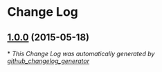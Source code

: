 # Change Log

## [1.0.0](https://github.com/auth0/Lock-Facebook.iOS/tree/1.0.0) (2015-05-18)



\* *This Change Log was automatically generated by [github_changelog_generator](https://github.com/skywinder/Github-Changelog-Generator)*